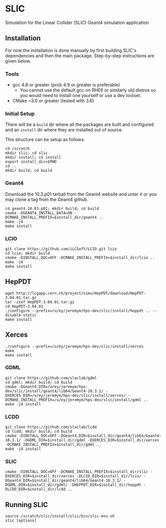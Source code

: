 # SLIC

Simulation for the Linear Collider (SLIC) Geant4 simulation application

## Installation

For now the installation is done manually by first building SLIC's dependencies and then the main package.  Step-by-step instructions are given below.

### Tools

* gcc 4.8 or greater (prob 4.9 or greater is preferable)
    * You cannot use the default gcc on RHE6 or similarly old distros so you would need to install one yourself or use a dev toolset.
* CMake ~3.0 or greater (tested with 3.6)

### Initial Setup

There will be a `build` dir where all the packages are built and configured and an `install` dir where they are installed out of source.  

This structure can be setup as follows:

```
cd /scratch
mkdir slic; cd slic
mkdir install; cd install
export install_dir=$PWD
cd ..
mkdir build; cd build
```

### Geant4

Download the 10.3.p01 tarball from the Geant4 website and untar it or you may clone a tag from the Geant4 github.

```
cd geant4.10.03.p01; mkdir build; cd build
cmake -DGEANT4_INSTALL_DATA=ON -DCMAKE_INSTALL_PREFIX=$install_dir/geant4 ..
make -j4
make install
```

### LCIO

```
git clone https://github.com/iLCSoft/LCIO.git lcio
cd lcio; mkdir build
cmake -DINSTALL_DOC=OFF -DCMAKE_INSTALL_PREFIX=$install_dir/lcio ..
make -j4
make install
```

## HepPDT

```
wget http://lcgapp.cern.ch/project/simu/HepPDT/download/HepPDT-3.04.01.tar.gz
tar -zxvf HepPDT-3.04.01.tar.gz
cd HepPDT-3.04.01
./configure --prefix=/u/ey/jeremym/hps-dev/slic/install/heppdt .. --disable-static
make install
```

## Xerces

```
./configure --prefix=/u/ey/jeremym/hps-dev/slic/install/xerces
make
make install
```

### GDML

```
git clone https://github.com/slaclab/gdml
cd gdml; mkdir build; cd build
cmake -DGeant4_DIR=/u/ey/jeremym/hps-dev/slic/install/geant4/lib64/Geant4-10.3.1/ -DXERCES_DIR=/u/ey/jeremym/hps-dev/slic/install/xerces/ -DCMAKE_INSTALL_PREFIX=/u/ey/jeremym/hps-dev/slic/install/gdml ..
make -j4 install
```

### LCDD

```
git clone https://github.com/slaclab/lcdd
cd lcdd; mkdir build; cd build
cmake -DINSTALL_DOC=OFF -DGeant4_DIR=$install_dir/geant4/lib64/Geant4-10.3.1/ -DGDML_DIR=$install_dir/gdml -DXERCES_DIR=$install_dir/xerces -DCMAKE_INSTALL_PREFIX=$install_dir/gdml ..
make -j4 install
```

### SLIC

```
cmake -DINSTALL_DOC=OFF -DCMAKE_INSTALL_PREFIX=$install_dir/slic -DXERCES_DIR=$install_dir/xerces -DLCIO_DIR=$install_dir/lcio/ -DGeant4_DIR=$install_dir/geant4/lib64/Geant4-10.3.1/ -DGDML_DIR=$install_dir/gdml/ -DHEPPDT_DIR=$install_dir/heppdt -DLCDD_DIR=$install_dir/lcdd ..
```

## Running SLIC

```
source /scratch/slic/install/slic/bin/slic-env.sh
slic [options]
```
